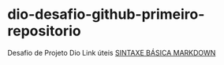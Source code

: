 # dio-desafio-github-primeiro-repositorio
Desafio de Projeto Dio
Link úteis
[SINTAXE BÁSICA MARKDOWN](https://www.markdownguide.org/basic-syntax/)
